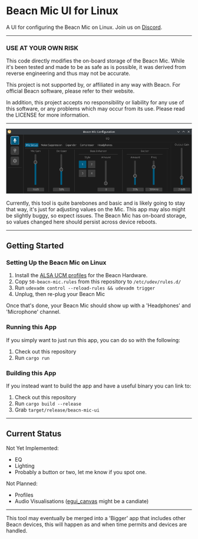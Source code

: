 # Beacn Mic UI for Linux

A UI for configuring the Beacn Mic on Linux. Join us on [Discord](https://discord.gg/PdsscuEhMh).

***
### USE AT YOUR OWN RISK
This code directly modifies the on-board storage of the Beacn Mic. While it's been tested and made to be as safe as
is possible, it was derived from reverse engineering and thus may not be accurate.

This project is not supported by, or affiliated in any way with Beacn. For official Beacn software, please refer
to their website.

In addition, this project accepts no responsibility or liability for any use of this software, or any problems
which may occur from its use. Please read the LICENSE for more information.

***
![img_1.png](.github/resources/img.png)

Currently, this tool is quite barebones and basic and is likely going to stay that way, it's just for adjusting
values on the Mic. This app may  also might be slightly buggy, so expect issues. The Beacn Mic has on-board storage, so
values changed here should persist across
device reboots.
***

## Getting Started

### Setting Up the Beacn Mic on Linux
1) Install the [ALSA UCM profiles](https://github.com/beacn-on-linux/beacn-ucm-profiles) for the Beacn Hardware.
2) Copy `50-beacn-mic.rules` from this repository to `/etc/udev/rules.d/`
3) Run `udevadm control --reload-rules && udevadm trigger`
4) Unplug, then re-plug your Beacn Mic

Once that's done, your Beacn Mic should show up with a 'Headphones' and 'Microphone' channel.

### Running this App
If you simply want to just run this app, you can do so with the following:

1) Check out this repository
2) Run `cargo run`

### Building this App
If you instead want to build the app and have a useful binary you can link to:

1) Check out this repository
2) Run `cargo build --release`
3) Grab `target/release/beacn-mic-ui`

***
## Current Status

Not Yet Implemented:
* EQ
* Lighting
* Probably a button or two, let me know if you spot one.

Not Planned:
* Profiles
* Audio Visualisations ([egui_canvas](https://gitlab.com/urciteniefilipdubina/egui_canvas) might be a candiate)

***

This tool may eventually be merged into a 'Bigger' app that includes other Beacn devices, this will happen as and
when time permits and devices are handled.